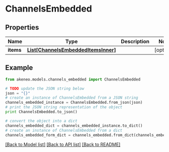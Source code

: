 # ChannelsEmbedded


## Properties
Name | Type | Description | Notes
------------ | ------------- | ------------- | -------------
**items** | [**List[ChannelsEmbeddedItemsInner]**](ChannelsEmbeddedItemsInner.md) |  | [optional] 

## Example

```python
from akeneo.models.channels_embedded import ChannelsEmbedded

# TODO update the JSON string below
json = "{}"
# create an instance of ChannelsEmbedded from a JSON string
channels_embedded_instance = ChannelsEmbedded.from_json(json)
# print the JSON string representation of the object
print ChannelsEmbedded.to_json()

# convert the object into a dict
channels_embedded_dict = channels_embedded_instance.to_dict()
# create an instance of ChannelsEmbedded from a dict
channels_embedded_form_dict = channels_embedded.from_dict(channels_embedded_dict)
```
[[Back to Model list]](../README.md#documentation-for-models) [[Back to API list]](../README.md#documentation-for-api-endpoints) [[Back to README]](../README.md)


